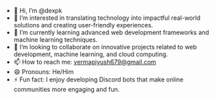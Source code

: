 - 👋 Hi, I’m @dexpk
- 👀 I’m interested in translating technology into impactful real-world solutions and creating user-friendly experiences.
- 🌱 I’m currently learning advanced web development frameworks and machine learning techniques.
- 💞️ I’m looking to collaborate on innovative projects related to web development, machine learning, and cloud computing.
- 📫 How to reach me: vermapiyush679@gmail.com
- 😄 Pronouns: He/Him
- ⚡ Fun fact: I enjoy developing Discord bots that make online communities more engaging and fun.

<!---
dexpk/dexpk is a ✨ special ✨ repository because its `README.md` (this file) appears on your GitHub profile.
You can click the Preview link to take a look at your changes.
--->

